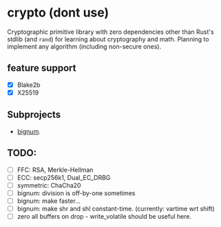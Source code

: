 # crypto (dont use)  
Cryptographic primitive library with zero dependencies other than Rust's stdlib
(and `rand`) for learning about cryptography and math. Planning to implement
any algorithm (including non-secure ones).

## feature support  
- [x] Blake2b  
- [x] X25519  

## Subprojects  
- [bignum](./src/math/biguint.rs).

## TODO:  
- [ ] FFC: RSA, Merkle-Hellman
- [ ] ECC: secp256k1, Dual_EC_DRBG
- [ ] symmetric: ChaCha20
- [ ] bignum: division is off-by-one sometimes  
- [ ] bignum: make faster...  
- [ ] bignum: make shr and shl constant-time. (currently: vartime wrt shift)  
- [ ] zero all buffers on drop - write_volatile should be useful here.  
